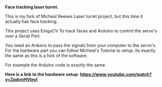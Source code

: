 **Face tracking laser turret.**

This is my fork of Micheal Reeves Laser turret project, but this time it actually has face tracking.

This project uses EmguCV To track faces and Arduino to control the servo's over a Serial Port.


You need an Arduino to pass the signals from your computer to the servo's. For the hardware part you can follow Micheal's Tutorial to setup. Its exactly the same as this is a fork of the software. 

For example the Arduino code is exactly the same.

**Here is a link to the hardware setup: https://www.youtube.com/watch?v=ZpdvnHVIeyI**
